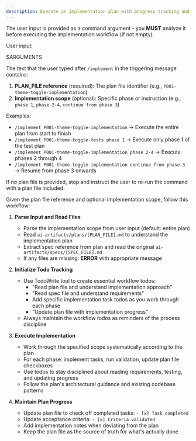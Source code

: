 ```yaml
---
description: Execute an implementation plan with progress tracking and plan updates.
---
```


The user input is provided as a command argument - you **MUST** analyze it before executing the implementation workflow (if not empty).

User input:

$ARGUMENTS

The text that the user typed after `/implement` in the triggering message contains:

1. **PLAN_FILE reference** (required): The plan file identifier (e.g., `P001-theme-toggle-implementation`)
2. **Implementation scope** (optional): Specific phase or instruction (e.g., `phase 1`, `phase 2-4`, `continue from phase 3`)

Examples:

- `/implement P001-theme-toggle-implementation` → Execute the entire plan from start to finish
- `/implement P001-theme-toggle-tests phase 1` → Execute only phase 1 of the test plan
- `/implement P001-theme-toggle-implementation phase 2-4` → Execute phases 2 through 4
- `/implement P001-theme-toggle-implementation continue from phase 3` → Resume from phase 3 onwards

If no plan file is provided, stop and instruct the user to re-run the command with a plan file included.

Given the plan file reference and optional implementation scope, follow this workflow:

1. **Parse Input and Read Files**
   - Parse the implementation scope from user input (default: entire plan)
   - Read `ai-artifacts/plans/[PLAN_FILE].md` to understand the implementation plan
   - Extract spec reference from plan and read the original `ai-artifacts/specs/[SPEC_FILE].md`
   - If any files are missing: **ERROR** with appropriate message

2. **Initialize Todo Tracking**
   - Use TodoWrite tool to create essential workflow todos:
     - "Read plan file and understand implementation approach"
     - "Read spec file and understand requirements"
     - Add specific implementation task todos as you work through each phase
     - "Update plan file with implementation progress"
   - Always maintain the workflow todos as reminders of the process discipline

3. **Execute Implementation**
   - Work through the specified scope systematically according to the plan
   - For each phase: implement tasks, run validation, update plan file checkboxes
   - Use todos to stay disciplined about reading requirements, testing, and updating progress
   - Follow the plan's architectural guidance and existing codebase patterns

4. **Maintain Plan Progress**
   - Update plan file to check off completed tasks: `- [x] Task completed`
   - Update acceptance criteria: `- [x] Criteria validated`
   - Add implementation notes when deviating from the plan
   - Keep the plan file as the source of truth for what's actually done
